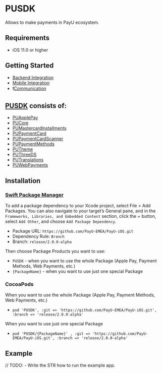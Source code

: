 # PUSDK

Allows to make payments in PayU ecosystem.

## Requirements

* iOS 11.0 or higher

## Getting Started

* [Backend Integration](https://developers.payu.com/en/restapi.html)
* [Mobile Integration](https://payu-emea.github.io/PayU-iOS/documentation/pusdk/)
* ❗️[Communication](https://developers.payu.com/en/mobile_sdk.html)

## [PUSDK](https://payu-emea.github.io/PayU-iOS/documentation/pusdk) consists of:

* [PUApplePay](https://payu-emea.github.io/PayU-iOS/documentation/pusdk/gettingstartedwithapplepay)
* [PUCore](https://payu-emea.github.io/PayU-iOS/documentation/pusdk/gettingstartedwithcore)
* [PUMastercardInstallments](https://payu-emea.github.io/PayU-iOS/documentation/pusdk/gettingstartedwithmastercardinstallments)
* [PUPaymentCard](https://payu-emea.github.io/PayU-iOS/documentation/pusdk/gettingstartedwithpaymentcard)
* [PUPaymentCardScanner](https://payu-emea.github.io/PayU-iOS/documentation/pusdk/gettingstartedwithpaymentcardscanner)
* [PUPaymentMethods](https://payu-emea.github.io/PayU-iOS/documentation/pusdk/gettingstartedwithpaymentmethods)
* [PUTheme](https://payu-emea.github.io/PayU-iOS/documentation/pusdk/gettingstartedwiththeme)
* [PUThreeDS](https://payu-emea.github.io/PayU-iOS/documentation/pusdk/gettingstartedwiththreeds)
* [PUTranslations](https://payu-emea.github.io/PayU-iOS/documentation/pusdk/gettingstartedwithtranslations)
* [PUWebPayments](https://payu-emea.github.io/PayU-iOS/documentation/pusdk/gettingstartedwithwebpayments)

## Installation

### [Swift Package Manager](https://www.swift.org/package-manager/)

To add a package dependency to your Xcode project, select File > Add Packages. You can also navigate to your target’s General pane, and in the `Frameworks, Libraries, and Embedded Content` section, click the + button, select `Add Other`, and choose `Add Package Dependency`. 

* Package URL: `https://github.com/PayU-EMEA/PayU-iOS.git`
* Dependency Rule: `Branch`
* Branch: `release/2.0.0-alpha`

Then choose Package Products you want to use:

* `PUSDK` - when you want to use the whole Package (Apple Pay, Payment Methods, Web Payments, etc.)
* `{PackageName}` - when you want to use just one special Package

### CocoaPods

When you want to use the whole Package (Apple Pay, Payment Methods, Web Payments, etc.)
* `pod 'PUSDK', :git => 'https://github.com/PayU-EMEA/PayU-iOS.git', :branch => 'release/2.0.0-alpha'`

When you want to use just one special Package
* `pod 'PUSDK/{PackageName}' , :git => 'https://github.com/PayU-EMEA/PayU-iOS.git', :branch => 'release/2.0.0-alpha'`

## Example

// TODO: - Write the STR how to run the example app.
